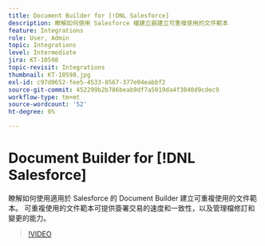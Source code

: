 ```yaml
---
title: Document Builder for [!DNL Salesforce]
description: 瞭解如何使用 Salesforce 檔建立器建立可重複使用的文件範本
feature: Integrations
role: User, Admin
topic: Integrations
level: Intermediate
jira: KT-10598
topic-revisit: Integrations
thumbnail: KT-10598.jpg
exl-id: c97d0652-fee5-4533-8567-377e04eabbf2
source-git-commit: 452299b2b786beab9df7a5019da4f3840d9cdec9
workflow-type: tm+mt
source-wordcount: '52'
ht-degree: 0%

---
```


# Document Builder for [!DNL Salesforce]

瞭解如何使用適用於 Salesforce 的 Document Builder 建立可重複使用的文件範本。 可重複使用的文件範本可提供簽署交易的速度和一致性，以及管理檔修訂和變更的能力。

>[!VIDEO](https://video.tv.adobe.com/v/3409414?quality=12&learn=on&hidetitle=true)
